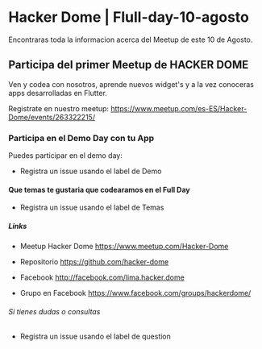 # Hacker Dome | Flull-day-10-agosto
Encontraras toda la informacion acerca del Meetup de este 10 de Agosto.

## Participa del primer Meetup de HACKER DOME

Ven y codea con nosotros, aprende nuevos widget's y a la vez conoceras apps 
desarrolladas en Flutter.

Registrate en nuestro meetup: https://www.meetup.com/es-ES/Hacker-Dome/events/263322215/

### Participa en el Demo Day con tu App

Puedes participar en el demo day:

 - Registra un issue usando el label de Demo

#### Que temas te gustaria que codearamos en el Full Day

 - Registra un issue usando el label de Temas


##### Links

 - Meetup Hacker Dome
    https://www.meetup.com/Hacker-Dome
    
 - Repositorio
    https://github.com/hacker-dome
    
 - Facebook
    http://facebook.com/lima.hacker.dome
    
 - Grupo en Facebook
    https://www.facebook.com/groups/hackerdome/

###### Si tienes dudas o consultas

 - Registra un issue usando el label de question
